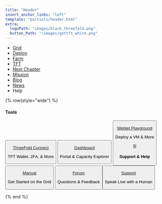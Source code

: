 ```yaml
---
title: "Header"
insert_anchor_links: "left"
template: "partials/header.html"
extra:
  logoPath: "images/black_threefold.png"
  button_Path: "/images/gettft_white.png"
---
```


- [Grid]("/grid")
- [Deploy]("/build")
- [Farm]("/farm")
- [TFT]("/tft")
- [Next Chapter]("/next")
- [Mission]("/mission")
- [Blog]("/blog")
- [News]("/newsroom")
- Help

{% row(style="wide") %}


#### Tools

<button onclick="openInNewTab('https&#58;//manual.grid.tf/getstarted/TF_Connect/TF_Connect.html')">

[ThreeFold Connect](https://manual.grid.tf/getstarted/TF_Connect/TF_Connect.html)
<br>
<p class="text-sm">TFT Wallet, 2FA, & More</p>

</button>

<button onclick="openInNewTab('https&#58;//dashboard.grid.tf/')">

[Dashboard](https://dashboard.grid.tf/)
<br>
<p class="text-sm">Portal & Capacity Explorer</p>

</button>

<button onclick="openInNewTab('https&#58;//playground.grid.tf')">

[Weblet Playground](https://playground.grid.tf)
<br>
<p class="text-sm">Deploy a VM & More</p>

|||

#### Support & Help

<button onclick="openInNewTab('https&#58;//manual.grid.tf')">

[Manual](https://manual.grid.tf)
<br>
<p class="text-sm">Get Started on the Grid</p>

</button>

<button onclick="openInNewTab('https&#58;//forum.threefold.io')">

[Forum](https://forum.threefold.io)
<br>
<p class="text-sm">Questions & Feedback</p>

<button onclick="window.location.href='/support'">

[Support](/support)
<br>
<p class="text-sm">Speak Live with a Human</p>

</button>

{% end %}
